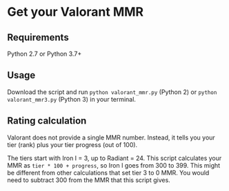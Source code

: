 # Get your Valorant MMR

## Requirements

Python 2.7 or Python 3.7+

## Usage

Download the script and run `python valorant_mmr.py` (Python 2) or `python valorant_mmr3.py` (Python 3) in your terminal.

## Rating calculation

Valorant does not provide a single MMR number. Instead, it tells you your tier (rank) plus your tier progress (out of 100).

The tiers start with Iron I = 3, up to Radiant = 24. This script calculates your MMR as `tier * 100 + progress`, so Iron I goes from 300 to 399. This might be different from other calculations that set tier 3 to 0 MMR. You would need to subtract 300 from the MMR that this script gives.
